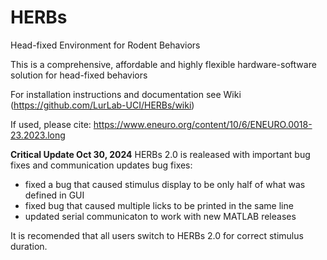 # HERBs
Head-fixed Environment for Rodent Behaviors

This is a comprehensive, affordable and highly flexible hardware-software solution for head-fixed behaviors

For installation instructions and documentation see Wiki (https://github.com/LurLab-UCI/HERBs/wiki)

If used, please cite:
https://www.eneuro.org/content/10/6/ENEURO.0018-23.2023.long

**Critical Update Oct 30, 2024**
HERBs 2.0 is realeased with important bug fixes and communication updates
bug fixes:
* fixed a bug that caused stimulus display to be only half of what was defined in GUI
* fixed bug that caused multiple licks to be printed in the same line
* updated serial communicaton to work with new MATLAB releases

It is recomended that all users switch to HERBs 2.0 for correct stimulus duration. 
